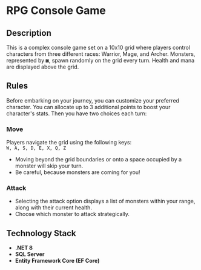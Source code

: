 # RPG Console Game

## Description
This is a complex console game set on a 10x10 grid where players control characters from three different races: Warrior, Mage, and Archer. Monsters, represented by ◙, spawn randomly on the grid every turn. Health and mana are displayed above the grid.

## Rules
Before embarking on your journey, you can customize your preferred character. You can allocate up to 3 additional points to boost your character's stats. Then you have two choices each turn:

### Move
Players navigate the grid using the following keys:  
`W, A, S, D, E, X, Q, Z`  

- Moving beyond the grid boundaries or onto a space occupied by a monster will skip your turn.  
- Be careful, because monsters are coming for you!

### Attack
- Selecting the attack option displays a list of monsters within your range, along with their current health.  
- Choose which monster to attack strategically.

## Technology Stack
- **.NET 8**  
- **SQL Server**  
- **Entity Framework Core (EF Core)**

